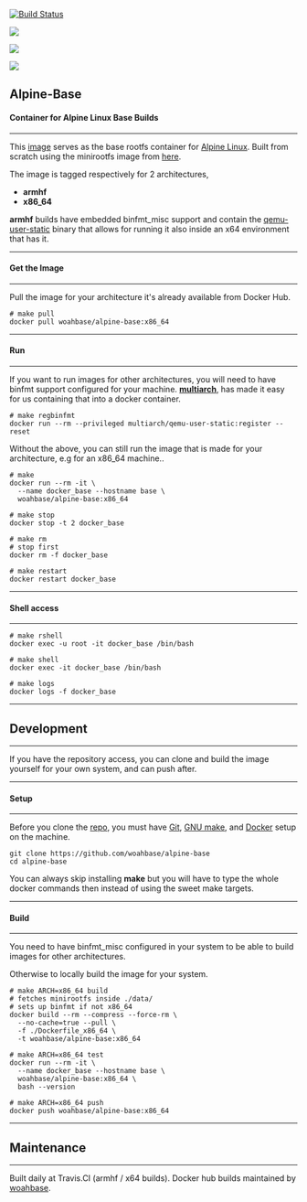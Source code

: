 [![Build Status](https://travis-ci.org/woahbase/alpine-base.svg?branch=master)](https://travis-ci.org/woahbase/alpine-base)

[![](https://images.microbadger.com/badges/image/woahbase/alpine-base.svg)](https://microbadger.com/images/woahbase/alpine-base)

[![](https://images.microbadger.com/badges/commit/woahbase/alpine-base.svg)](https://microbadger.com/images/woahbase/alpine-base)

[![](https://images.microbadger.com/badges/version/woahbase/alpine-base.svg)](https://microbadger.com/images/woahbase/alpine-base)

## Alpine-Base
#### Container for Alpine Linux Base Builds

---

This [image][8] serves as the base rootfs container for [Alpine Linux][9].
Built from scratch using the minirootfs image from [here][10].

The image is tagged respectively for 2 architectures,
* **armhf**
* **x86_64**

**armhf** builds have embedded binfmt_misc support and contain the
[qemu-user-static][5] binary that allows for running it also inside
an x64 environment that has it.

---
#### Get the Image
---

Pull the image for your architecture it's already available from
Docker Hub.

```
# make pull
docker pull woahbase/alpine-base:x86_64

```

---
#### Run
---

If you want to run images for other architectures, you will need
to have binfmt support configured for your machine. [**multiarch**][4],
has made it easy for us containing that into a docker container.

```
# make regbinfmt
docker run --rm --privileged multiarch/qemu-user-static:register --reset

```
Without the above, you can still run the image that is made for your
architecture, e.g for an x86_64 machine..

```
# make
docker run --rm -it \
  --name docker_base --hostname base \
  woahbase/alpine-base:x86_64

# make stop
docker stop -t 2 docker_base

# make rm
# stop first
docker rm -f docker_base

# make restart
docker restart docker_base

```

---
#### Shell access
---

```
# make rshell
docker exec -u root -it docker_base /bin/bash

# make shell
docker exec -it docker_base /bin/bash

# make logs
docker logs -f docker_base

```

---
## Development
---

If you have the repository access, you can clone and
build the image yourself for your own system, and can push after.

---
#### Setup
---

Before you clone the [repo][7], you must have [Git][1], [GNU make][2],
and [Docker][3] setup on the machine.

```
git clone https://github.com/woahbase/alpine-base
cd alpine-base

```
You can always skip installing **make** but you will have to
type the whole docker commands then instead of using the sweet
make targets.

---
#### Build
---

You need to have binfmt_misc configured in your system to be able
to build images for other architectures.

Otherwise to locally build the image for your system.

```
# make ARCH=x86_64 build
# fetches minirootfs inside ./data/
# sets up binfmt if not x86_64
docker build --rm --compress --force-rm \
  --no-cache=true --pull \
  -f ./Dockerfile_x86_64 \
  -t woahbase/alpine-base:x86_64

# make ARCH=x86_64 test
docker run --rm -it \
  --name docker_base --hostname base \
  woahbase/alpine-base:x86_64 \
  bash --version

# make ARCH=x86_64 push
docker push woahbase/alpine-base:x86_64

```

---
## Maintenance
---

Built daily at Travis.CI (armhf / x64 builds). Docker hub builds maintained by [woahbase][6].

[1]: https://git-scm.com
[2]: https://www.gnu.org/software/make/
[3]: https://www.docker.com
[4]: https://hub.docker.com/r/multiarch/qemu-user-static/
[5]: https://github.com/multiarch/qemu-user-static/releases/
[6]: https://hub.docker.com/u/woahbase

[7]: https://github.com/woahbase/alpine-base
[8]: https://hub.docker.com/r/woahbase/alpine-base

[9]: https://alpinelinux.org/
[10]: http://dl-4.alpinelinux.org/alpine/latest-stable/releases/
